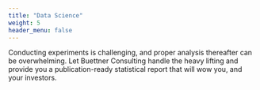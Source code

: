 ```yaml
---
title: "Data Science"
weight: 5
header_menu: false
---
```



Conducting experiments is challenging, and proper analysis thereafter can be overwhelming. Let Buettner Consulting handle the heavy lifting and provide you a publication-ready statistical report that will wow you, and your investors.

<!-- ![Nice picture to make you pay me ;-)](images/pexels-lukas-590016.jpeg) -->

